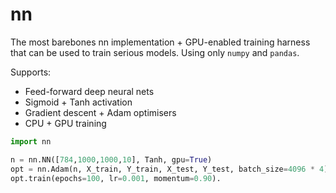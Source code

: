 # nn

The most barebones nn implementation + GPU-enabled 
training harness that can be used to train serious models. 
Using only `numpy` and `pandas`. 

Supports:

* Feed-forward deep neural nets
* Sigmoid + Tanh activation
* Gradient descent + Adam optimisers
* CPU + GPU training

```python
import nn

n = nn.NN([784,1000,1000,10], Tanh, gpu=True)
opt = nn.Adam(n, X_train, Y_train, X_test, Y_test, batch_size=4096 * 4)
opt.train(epochs=100, lr=0.001, momentum=0.90).
```
